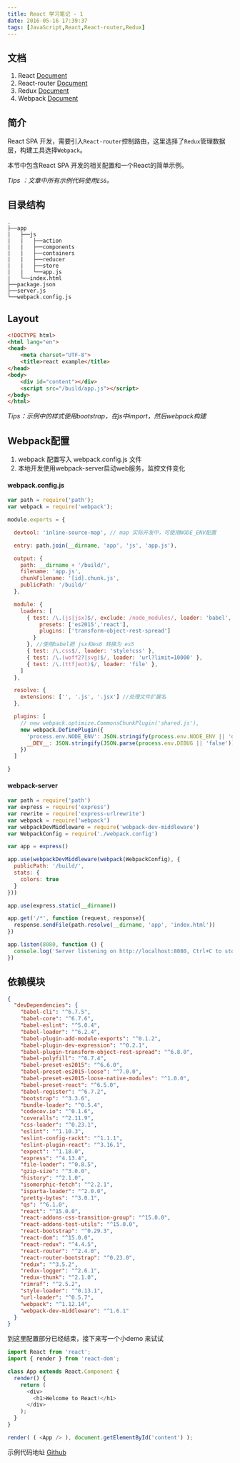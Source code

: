 ```yaml
---
title: React 学习笔记 - 1
date: 2016-05-16 17:39:37
tags: [JavaScript,React,React-router,Redux]
---
```


## 文档
1. React [Document](https://facebook.github.io/react/docs/getting-started.html)
2. React-router [Document](https://github.com/reactjs/react-router/tree/master/docs)
3. Redux [Document](https://github.com/reactjs/redux)
4. Webpack [Document](http://webpack.github.io/)



## 简介
React SPA 开发，需要引入`React-router`控制路由，这里选择了`Redux`管理数据层，构建工具选择`Webpack`。

本节中包含React SPA 开发的相关配置和一个React的简单示例。

*Tips ：文章中所有示例代码使用`ES6`。*


## 目录结构

```
.
├──app
|   ├──js
|   |   ├──action
|   |   ├──components
|   |   ├──containers
|   |   ├──reducer
|   |   ├──store
|   |   └──app.js
|   └──index.html
├──package.json
├──server.js
└──webpack.config.js
```

## Layout

``` html
<!DOCTYPE html>
<html lang="en">
<head>
	<meta charset="UTF-8">
	<title>react example</title>
</head>
<body>
	<div id="content"></div>
	<script src="/build/app.js"></script>
</body>
</html>
```
*Tips：示例中的样式使用bootstrap，在js中import，然后webpack构建*

## Webpack配置
1. webpack 配置写入 webpack.config.js 文件
2. 本地开发使用webpack-server启动web服务，监控文件变化

#### webpack.config.js
``` js
var path = require('path');
var webpack = require('webpack');

module.exports = {

  devtool: 'inline-source-map', // map 实际开发中，可使用NODE_ENV配置

  entry: path.join(__dirname, 'app', 'js', 'app.js'),

  output: {
    path: __dirname + '/build/',
    filename: 'app.js',
    chunkFilename: '[id].chunk.js',
    publicPath: '/build/'
  },

  module: {
    loaders: [
      { test: /\.(js|jsx)$/, exclude: /node_modules/, loader: 'babel', query: {
          presets: ['es2015','react'],
          plugins: ['transform-object-rest-spread']
        }
      }, //使用babel把 jsx和es6 转换为 es5
      { test: /\.css$/, loader: 'style!css' },
      { test: /\.(woff2?|svg)$/, loader: 'url?limit=10000' },
      { test: /\.(ttf|eot)$/, loader: 'file' },
    ]
  },

  resolve: {
    extensions: ['', '.js', '.jsx'] //处理文件扩展名
  },

  plugins: [
    // new webpack.optimize.CommonsChunkPlugin('shared.js'),
    new webpack.DefinePlugin({
      'process.env.NODE_ENV': JSON.stringify(process.env.NODE_ENV || 'development'),
      __DEV__: JSON.stringify(JSON.parse(process.env.DEBUG || 'false'))
    })
  ]

}
```

#### webpack-server
``` js
var path = require('path')
var express = require('express')
var rewrite = require('express-urlrewrite')
var webpack = require('webpack')
var webpackDevMiddleware = require('webpack-dev-middleware')
var WebpackConfig = require('./webpack.config')

var app = express()

app.use(webpackDevMiddleware(webpack(WebpackConfig), {
  publicPath: '/build/',
  stats: {
    colors: true
  }
}))

app.use(express.static(__dirname))

app.get('/*', function (request, response){
  response.sendFile(path.resolve(__dirname, 'app', 'index.html'))
})

app.listen(8080, function () {
  console.log('Server listening on http://localhost:8080, Ctrl+C to stop')
})
```
## 依赖模块

``` json
{
  "devDependencies": {
    "babel-cli": "^6.7.5",
    "babel-core": "^6.7.6",
    "babel-eslint": "^5.0.4",
    "babel-loader": "^6.2.4",
    "babel-plugin-add-module-exports": "^0.1.2",
    "babel-plugin-dev-expression": "^0.2.1",
    "babel-plugin-transform-object-rest-spread": "^6.8.0",
    "babel-polyfill": "^6.7.4",
    "babel-preset-es2015": "^6.6.0",
    "babel-preset-es2015-loose": "^7.0.0",
    "babel-preset-es2015-loose-native-modules": "^1.0.0",
    "babel-preset-react": "^6.5.0",
    "babel-register": "^6.7.2",
    "bootstrap": "^3.3.6",
    "bundle-loader": "^0.5.4",
    "codecov.io": "^0.1.6",
    "coveralls": "^2.11.9",
    "css-loader": "^0.23.1",
    "eslint": "^1.10.3",
    "eslint-config-rackt": "^1.1.1",
    "eslint-plugin-react": "^3.16.1",
    "expect": "^1.18.0",
    "express": "^4.13.4",
    "file-loader": "^0.8.5",
    "gzip-size": "^3.0.0",
    "history": "^2.1.0",
    "isomorphic-fetch": "^2.2.1",
    "isparta-loader": "^2.0.0",
    "pretty-bytes": "^3.0.1",
    "qs": "^6.1.0",
    "react": "^15.0.0",
    "react-addons-css-transition-group": "^15.0.0",
    "react-addons-test-utils": "^15.0.0",
    "react-bootstrap": "^0.29.3",
    "react-dom": "^15.0.0",
    "react-redux": "^4.4.5",
    "react-router": "^2.4.0",
    "react-router-bootstrap": "^0.23.0",
    "redux": "^3.5.2",
    "redux-logger": "^2.6.1",
    "redux-thunk": "^2.1.0",
    "rimraf": "^2.5.2",
    "style-loader": "^0.13.1",
    "url-loader": "^0.5.7",
    "webpack": "^1.12.14",
    "webpack-dev-middleware": "^1.6.1"
  }
}
```
到这里配置部分已经结束，接下来写一个小demo 来试试

``` js
import React from 'react';
import { render } from 'react-dom';

class App extends React.Component {
  render() {
    return (
      <div>
        <h1>Welcome to React!</h1>
      </div>
    );
  }
}

render( ( <App /> ), document.getElementById('content') );
```

示例代码地址 [Github](https://github.com/germanyt/react-study-example/tree/master/example/1)